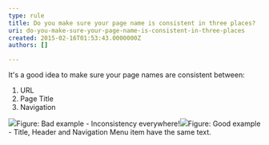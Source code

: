 ```yaml
---
type: rule
title: Do you make sure your page name is consistent in three places?
uri: do-you-make-sure-your-page-name-is-consistent-in-three-places
created: 2015-02-16T01:53:43.0000000Z
authors: []

---
```


 
It's a good idea to make sure your page names are consistent       between:

1. URL
2. Page Title
3. Navigation

 ![](http&#58;//www.ssw.com.au/SSW/Standards/Rules/Images/BadPageName.jpg)Figure: Bad example - Inconsistency everywhere!![](http&#58;//www.ssw.com.au/SSW/Standards/Rules/Images/GoodPageName.jpg)Figure: Good example - Title, Header and Navigation Menu item have the same text.
